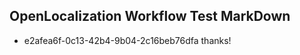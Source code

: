 ## OpenLocalization Workflow Test MarkDown
* e2afea6f-0c13-42b4-9b04-2c16beb76dfa thanks!

<!--HONumber=Sep16_HO1-->


